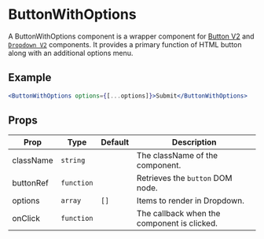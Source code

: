# ButtonWithOptions

A ButtonWithOptions component is a wrapper component for [Button V2](../Button/docs/ButtonV2.md) and [`Dropdown V2`](../Dropdown/V2/docs/Dropdown.md) components. It provides a primary function of HTML button along with an additional options menu.

## Example

```jsx
<ButtonWithOptions options={[...options]}>Submit</ButtonWithOptions>
```

## Props

| Prop      | Type       | Default | Description                                 |
| --------- | ---------- | ------- | ------------------------------------------- |
| className | `string`   |         | The className of the component.             |
| buttonRef | `function` |         | Retrieves the `button` DOM node.            |
| options   | `array`    | `[]`    | Items to render in Dropdown.                |
| onClick   | `function` |         | The callback when the component is clicked. |

